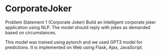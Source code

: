 # CorporateJoker
Problem Statement 1 (Corporate Joker)
Build an Intelligent corporate joker application using NLP. The model should reply with jokes as
demanded based on circumstances.

This model was trained using pytorch and we used GPT3 model for predictions. It is implemented on Web using Flask, Ajax, JavaScript.
